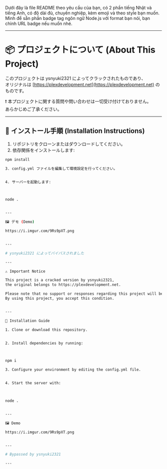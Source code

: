 Dưới đây là file README theo yêu cầu của bạn, có 2 phần tiếng Nhật và tiếng Anh, có độ dài đủ, chuyên nghiệp, kèm emoji và theo style bạn muốn. Mình để sẵn phần badge tag ngôn ngữ Node.js với format bạn nói, bạn chỉnh URL badge nếu muốn nhé.


---

# 📦 プロジェクトについて (About This Project)

このプロジェクトは ysnyuki2321 によってクラックされたものであり、  
オリジナルは [https://plexdevelopment.net](https://plexdevelopment.net) のものです。  

❗️ 本プロジェクトに関する質問や問い合わせは一切受け付けておりません。  
あらかじめご了承ください。

---

## 🚀 インストール手順 (Installation Instructions)

1. リポジトリをクローンまたはダウンロードしてください。  
2. 依存関係をインストールします:

```bash
npm install

3. config.yml ファイルを編集して環境設定を行ってください。


4. サーバーを起動します:



node .


---

🖼️ デモ (Demo)

https://i.imgur.com/9Rs9pXT.png


---

# ysnyuki2321 によってバイパスされました

---

⚠️ Important Notice

This project is a cracked version by ysnyuki2321,
the original belongs to https://plexdevelopment.net.

Please note that no support or responses regarding this project will be provided.
By using this project, you accept this condition.


---

🚀 Installation Guide

1. Clone or download this repository.


2. Install dependencies by running:



npm i

3. Configure your environment by editing the config.yml file.


4. Start the server with:



node .


---

🖼️ Demo

https://i.imgur.com/9Rs9pXT.png


---

# Bypassed by ysnyuki2321 

---
